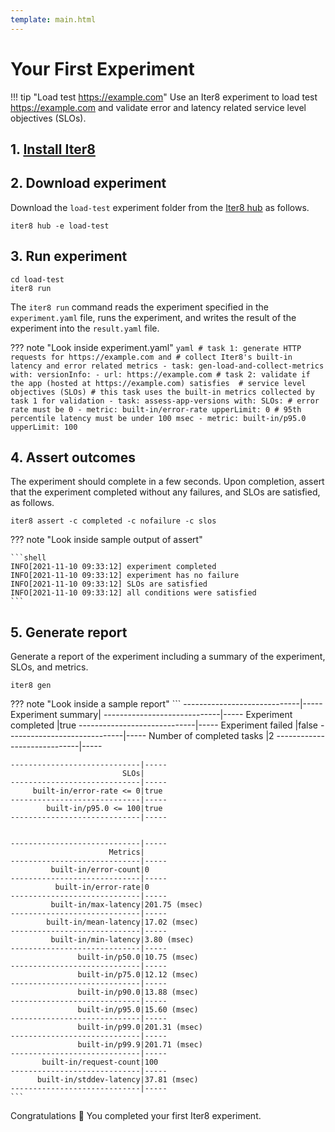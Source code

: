 ```yaml
---
template: main.html
---
```


# Your First Experiment

!!! tip "Load test https://example.com"
    Use an Iter8 experiment to load test https://example.com and validate error and latency related service level objectives (SLOs).

## 1. [Install Iter8](install.md)

## 2. Download experiment
Download the `load-test` experiment folder from the [Iter8 hub](../user-guide/topics/iter8hub.md) as follows.

```shell
iter8 hub -e load-test
```

## 3. Run experiment
```shell
cd load-test
iter8 run
```

The `iter8 run` command reads the experiment specified in the `experiment.yaml` file, runs the experiment, and writes the result of the experiment into the `result.yaml` file.

??? note "Look inside experiment.yaml"
    ```yaml
    # task 1: generate HTTP requests for https://example.com and
    # collect Iter8's built-in latency and error related metrics
    - task: gen-load-and-collect-metrics
      with:
        versionInfo:
        - url: https://example.com
    # task 2: validate if the app (hosted at https://example.com) satisfies 
    # service level objectives (SLOs)
    # this task uses the built-in metrics collected by task 1 for validation
    - task: assess-app-versions
      with:
        SLOs:
          # error rate must be 0
        - metric: built-in/error-rate
          upperLimit: 0
          # 95th percentile latency must be under 100 msec
        - metric: built-in/p95.0
          upperLimit: 100
    ```

## 4. Assert outcomes
The experiment should complete in a few seconds. Upon completion, assert that the experiment completed without any failures, and SLOs are satisfied, as follows.

```shell
iter8 assert -c completed -c nofailure -c slos
```

??? note "Look inside sample output of assert"

    ```shell
    INFO[2021-11-10 09:33:12] experiment completed
    INFO[2021-11-10 09:33:12] experiment has no failure                    
    INFO[2021-11-10 09:33:12] SLOs are satisfied                           
    INFO[2021-11-10 09:33:12] all conditions were satisfied
    ```

## 5. Generate report
Generate a report of the experiment including a summary of the experiment, SLOs, and metrics.

```shell
iter8 gen 
```

??? note "Look inside a sample report"
    ```
    -----------------------------|-----
               Experiment summary|
    -----------------------------|-----
            Experiment completed |true
    -----------------------------|-----
               Experiment failed |false
    -----------------------------|-----
       Number of completed tasks |2
    -----------------------------|-----



    -----------------------------|-----
                             SLOs|
    -----------------------------|-----
         built-in/error-rate <= 0|true
    -----------------------------|-----
            built-in/p95.0 <= 100|true
    -----------------------------|-----


    -----------------------------|-----
                          Metrics|
    -----------------------------|-----
             built-in/error-count|0
    -----------------------------|-----
              built-in/error-rate|0
    -----------------------------|-----
             built-in/max-latency|201.75 (msec)
    -----------------------------|-----
            built-in/mean-latency|17.02 (msec)
    -----------------------------|-----
             built-in/min-latency|3.80 (msec)
    -----------------------------|-----
                   built-in/p50.0|10.75 (msec)
    -----------------------------|-----
                   built-in/p75.0|12.12 (msec)
    -----------------------------|-----
                   built-in/p90.0|13.88 (msec)
    -----------------------------|-----
                   built-in/p95.0|15.60 (msec)
    -----------------------------|-----
                   built-in/p99.0|201.31 (msec)
    -----------------------------|-----
                   built-in/p99.9|201.71 (msec)
    -----------------------------|-----
           built-in/request-count|100
    -----------------------------|-----
          built-in/stddev-latency|37.81 (msec)
    -----------------------------|-----
    ```

Congratulations :tada: You completed your first Iter8 experiment.
